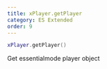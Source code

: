 ```yaml
---
title: xPlayer.getPlayer
category: ES Extended
order: 9
---
```


```lua
xPlayer.getPlayer()
```

Get essentialmode player object
